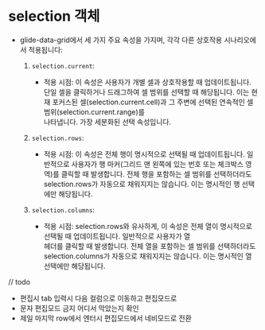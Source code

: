 # selection 객체
- glide-data-grid에서 세 가지 주요 속성을 가지며, 각각 다른 상호작용 시나리오에서 적용됩니다:

   1. `selection.current`:
       * 적용 시점: 이 속성은 사용자가 개별 셀과 상호작용할 때 업데이트됩니다. 단일 셀을 클릭하거나 드래그하여 셀 범위를 선택할 때 
         해당됩니다. 이는 현재 포커스된 셀(selection.current.cell)과 그 주변에 선택된 연속적인 셀 범위(selection.current.range)를  
         나타냅니다. 가장 세분화된 선택 속성입니다.

   2. `selection.rows`:
       * 적용 시점: 이 속성은 전체 행이 명시적으로 선택될 때 업데이트됩니다. 일반적으로 사용자가 행 마커(그리드 맨 왼쪽에 있는 번호
         또는 체크박스 영역)를 클릭할 때 발생합니다. 전체 행을 포함하는 셀 범위를 선택하더라도 selection.rows가 자동으로 채워지지는
         않습니다. 이는 명시적인 행 선택에만 해당됩니다.

   3. `selection.columns`:
       * 적용 시점: selection.rows와 유사하게, 이 속성은 전체 열이 명시적으로 선택될 때 업데이트됩니다. 일반적으로 사용자가 열   
         헤더를 클릭할 때 발생합니다. 전체 열을 포함하는 셀 범위를 선택하더라도 selection.columns가 자동으로 채워지지는 않습니다.
         이는 명시적인 열 선택에만 해당됩니다.



// todo
- 편집시 tab 입력시 다음 컬럼으로 이동하고 편집모드로
- 문자 편집모드 금지 어디서 막았는지 확인
- 제일 마지막 row에서 엔터시 편집모드에서 네비모드로 전환